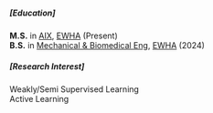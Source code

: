 <p></p>

##### [Education]
**M.S.** in [AIX](https://aix.ewha.ac.kr/), [EWHA](http://www.ewha.ac.kr/ewha/index.do) (Present)<br>
**B.S.** in [Mechanical & Biomedical Eng](https://mbe.ewha.ac.kr/mbeadmin/index.do), [EWHA](http://www.ewha.ac.kr/ewha/index.do) (2024)

##### [Research Interest]
Weakly/Semi Supervised Learning<br>
Active Learning

